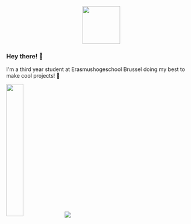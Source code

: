 <div id="header" align="center" style="text-align: center;">
  <img src="https://media.giphy.com/media/2Ygy0khwewLgMSYM0t/giphy.gif" width="100"/>
</div>

### Hey there! 👋

I'm a third year student at Erasmushogeschool Brussel doing my best to make cool projects! 🚀
<div id="header" float="left" style="flex=1;">
  <img width="30%" height="auto" src="https://github-readme-stats.vercel.app/api/top-langs/?username=Matthias-VdC&show_icons=true&theme=tokyonight" alt="">
  <a width="40%" height="auto" href="https://github.com/Matthias-VdC/iot-ai-werkstuk-matthias">
    <img align="center" src="https://github-readme-stats.vercel.app/api/pin/?username=Matthias-VdC&repo=iot-ai-werkstuk-matthias&show_icons=true&theme=tokyonight" />
  </a
  <img width="30%" height="auto" src="https://github-readme-stats.vercel.app/api?username=Matthias-VdC&show_icons=true&theme=tokyonight" alt"">

</div>
